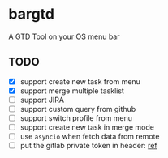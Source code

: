 # bargtd
A GTD Tool on your OS menu bar

## TODO

* [x] support create new task from menu
* [x] support merge multiple tasklist
* [ ] support JIRA
* [ ] support custom query from github
* [ ] support switch profile from menu
* [ ] support create new task in merge mode
* [ ] use `asyncio` when fetch data from remote
* [ ] put the gitlab private token in header: [ref](https://docs.gitlab.com/ee/api/#personal-access-tokens)
